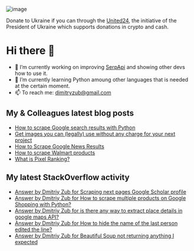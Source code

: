 ![image](https://user-images.githubusercontent.com/78694043/173765763-2ac383da-2612-45c3-b7fc-819728ab8c0d.png)

Donate to Ukraine if you can through the [United24](https://u24.gov.ua/), the initiative of the President of Ukraine which supports donations in crypto and cash.

# Hi there 👋

- 🔭 I’m currently working on improving [SerpApi](https://github.com/serpapi) and showing other devs how to use it.
- 🌱 I’m currently learning Python amoung other languages that is needed at the certain moment.
- 📫 To reach me: dimitryzub@gmail.com


## My & Сolleagues latest blog posts
<!-- BLOG-POST-LIST:START -->
- [How to scrape Google search results with Python](https://serpapi.com/blog/how-to-scrape-google-search-results-with-python/)
- [Get images you can &lpar;legally&rpar; use without any charge for your next project](https://serpapi.com/blog/get-images-you-can-use-without-any-charge/)
- [How to Scrape Google News Results](https://serpapi.com/blog/how-to-scrape-google-news/)
- [How to scrape Walmart products](https://serpapi.com/blog/how-to-scrape-walmart-products/)
- [What is Pixel Ranking?](https://serpapi.com/blog/what-is-pixel-ranking-2/)
<!-- BLOG-POST-LIST:END -->

## My latest StackOverflow activity
<!-- STACKOVERFLOW:START -->
- [Answer by Dmitriy Zub for Scraping next pages Google Scholar profile](https://stackoverflow.com/questions/75879886/scraping-next-pages-google-scholar-profile/75916554#75916554)
- [Answer by Dmitriy Zub for How to scrape multiple products on Google Shopping with Python?](https://stackoverflow.com/questions/69606777/how-to-scrape-multiple-products-on-google-shopping-with-python/75742092#75742092)
- [Answer by Dmitriy Zub for is there any way to extract place details in google maps API?](https://stackoverflow.com/questions/74600323/is-there-any-way-to-extract-place-details-in-google-maps-api/74713933#74713933)
- [Answer by Dmitriy Zub for How to hide the name of the last person edited the line?](https://stackoverflow.com/questions/74258777/how-to-hide-the-name-of-the-last-person-edited-the-line/74261357#74261357)
- [Answer by Dmitriy Zub for Beautiful Soup not returning anything I expected](https://stackoverflow.com/questions/65158345/beautiful-soup-not-returning-anything-i-expected/74039427#74039427)
<!-- STACKOVERFLOW:END -->
